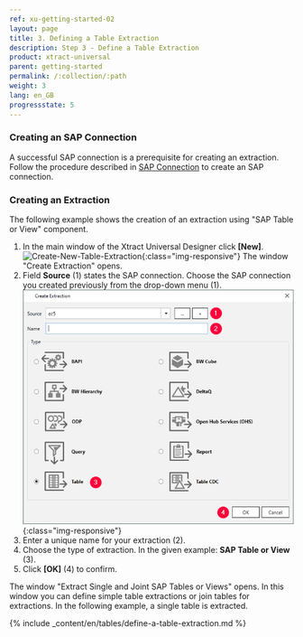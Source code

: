 ```yaml
---
ref: xu-getting-started-02
layout: page
title: 3. Defining a Table Extraction
description: Step 3 - Define a Table Extraction
product: xtract-universal
parent: getting-started
permalink: /:collection/:path
weight: 3
lang: en_GB
progressstate: 5
---
```


### Creating an SAP Connection
A successful SAP connection is a prerequisite for creating an extraction. Follow the procedure described in [SAP Connection](../introduction/sap-connection) 
to create an SAP connection.

### Creating an Extraction
The following example shows the creation of an extraction using "SAP Table or View" component.<br>
1. In the main window of the Xtract Universal Designer click **[New]**.  
![Create-New-Table-Extraction](/img/content/xu_extraction_anlegen.png){:class="img-responsive"}
The window "Create Extraction" opens. <br>
2. Field **Source** (1) states the SAP connection. Choose the SAP connection you created previously from the drop-down menu (1). 
![Table_or_View](/img/content/table/table_new_extraction.png){:class="img-responsive"}
3. Enter a unique name for your extraction (2).
4. Choose the type of extraction. In the given example: **SAP Table or View** (3). <br>
5. Click **[OK]** (4) to confirm.

The window "Extract Single and Joint SAP Tables or Views" opens. 
In this window you can define simple table extractions or join tables for extractions. In the following example, a single table is extracted. <br>

{% include _content/en/tables/define-a-table-extraction.md  %}
